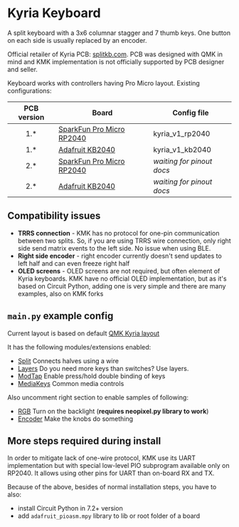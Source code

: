 # Kyria Keyboard

A split keyboard with a 3x6 columnar stagger and 7 thumb keys. One button on each side is usually replaced by an
encoder.

Official retailer of Kyria PCB: [splitkb.com](https://splitkb.com/collections/keyboard-kits/products/kyria-pcb-kit). PCB
was designed with QMK in mind and KMK implementation is not officially supported by PCB designer and seller.

Keyboard works with controllers having Pro Micro layout. Existing configurations:

| PCB version | Board                                                                | Config file               |
|:-----------:|----------------------------------------------------------------------|---------------------------|
|     1.*     | [SparkFun Pro Micro RP2040](https://www.sparkfun.com/products/18288) | kyria_v1_rp2040           |
|     1.*     | [Adafruit KB2040](https://www.adafruit.com/product/5302)             | kyria_v1_kb2040           |
|     2.*     | [SparkFun Pro Micro RP2040](https://www.sparkfun.com/products/18288) | _waiting for pinout docs_ |
|     2.*     | [Adafruit KB2040](https://www.adafruit.com/product/5302)             | _waiting for pinout docs_ |

## Compatibility issues

- **TRRS connection** - KMK has no protocol for one-pin communication between two splits. So, if you are using TRRS wire
  connection, only right side send matrix events to the left side. No issue when using BLE.
- **Right side encoder** - right encoder currently doesn't send updates to left half and can even freeze right half
- **OLED screens** - OLED screens are not required, but often element of Kyria keyboards. KMK have no official OLED
  implementation, but as it's based on Circuit Python, adding one is very simple and there are many examples, also on
  KMK forks

## `main.py` example config

Current layout is based on default [QMK Kyria layout](https://config.qmk.fm/#/splitkb/kyria/rev1/LAYOUT)

It has the following modules/extensions enabled:

- [Split](https://github.com/KMKfw/kmk_firmware/tree/master/docs/split_keyboards.md) Connects halves using a wire
- [Layers](https://github.com/KMKfw/kmk_firmware/tree/master/docs/layers.md) Do you need more keys than switches? Use
  layers.
- [ModTap](https://github.com/KMKfw/kmk_firmware/blob/master/docs/modtap.md) Enable press/hold double binding of keys
- [MediaKeys](https://github.com/KMKfw/kmk_firmware/blob/master/docs/media_keys.md) Common media controls

Also uncomment right section to enable samples of following:

- [RGB](https://github.com/KMKfw/kmk_firmware/tree/master/docs/rgb.md) Turn on the backlight (**requires neopixel.py
  library to work**)
- [Encoder](https://github.com/KMKfw/kmk_firmware/blob/master/docs/encoder.md) Make the knobs do something

## More steps required during install

In order to mitigate lack of one-wire protocol, KMK use its UART implementation but with special low-level PIO
subprogram available only on RP2040. It allows using other pins for UART than on-board RX and TX.

Because of the above, besides of normal installation steps, you have to also:

- install Circuit Python in 7.2+ version
- add `adafruit_pioasm.mpy` library to lib or root folder of a board
